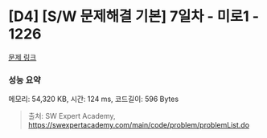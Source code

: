 # [D4] [S/W 문제해결 기본] 7일차 - 미로1 - 1226 

[문제 링크](https://swexpertacademy.com/main/code/problem/problemDetail.do?contestProbId=AV14vXUqAGMCFAYD) 

### 성능 요약

메모리: 54,320 KB, 시간: 124 ms, 코드길이: 596 Bytes



> 출처: SW Expert Academy, https://swexpertacademy.com/main/code/problem/problemList.do